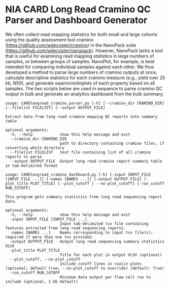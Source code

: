 # NIA CARD Long Read Cramino QC Parser and Dashboard Generator
We often collect read mapping statistics for both small and large cohorts using the quality assessment tool cramino (https://github.com/wdecoster/cramino) in the NanoPack suite (https://github.com/wdecoster/nanopack). However, NanoPack lacks a tool that is useful for examining read mapping statistics in large numbers of samples, or between groups of samples. NanoPlot, for example, is best intended for comparing individual samples against each other. We thus developed a method to parse large numbers of cramino outputs at once, calculate descriptive statistics for each cramino measure (e.g., yield over 25 kb, N50), and generate swarm/violinplots of each property based on all samples. The two scripts below are used in sequence to parse cramino QC output in bulk and generate an analytics dashboard from the bulk summary.
```
usage: CARDlongread_cramino_parser.py [-h] [--cramino_dir CRAMINO_DIR] [--filelist FILELIST] [--output OUTPUT_FILE]

Extract data from long read cramino mapping QC reports into summary table

optional arguments:
  -h, --help            show this help message and exit
  --cramino_dir CRAMINO_DIR
                        path to directory containing cramino files, if converting whole directory
  --filelist FILELIST   text file containing list of all cramino reports to parse
  --output OUTPUT_FILE  Output long read cramino report summary table in tab-delimited format
```
```
usage: CARDlongread_cramino_dashboard.py [-h] [-input INPUT_FILE [INPUT_FILE ...]] [-names [NAMES ...]] [-output OUTPUT_FILE] [-plot_title PLOT_TITLE] [--plot_cutoff | --no-plot_cutoff] [-run_cutoff RUN_CUTOFF]

This program gets summary statistics from long read sequencing report data.

optional arguments:
  -h, --help            show this help message and exit
  -input INPUT_FILE [INPUT_FILE ...]
                        Input tab-delimited tsv file containing features extracted from long read sequencing reports.
  -names [NAMES ...]    Names corresponding to input tsv file(s); required if more than one tsv provided.
  -output OUTPUT_FILE   Output long read sequencing summary statistics XLSX
  -plot_title PLOT_TITLE
                        Title for each plot in output XLSX (optional)
  --plot_cutoff, --no-plot_cutoff
                        Include cutoff lines in violin plots (optional; default true; --no-plot_cutoff to override) (default: True)
  -run_cutoff RUN_CUTOFF
                        Minimum data output per flow cell run to include (optional, 1 Gb default)
```
